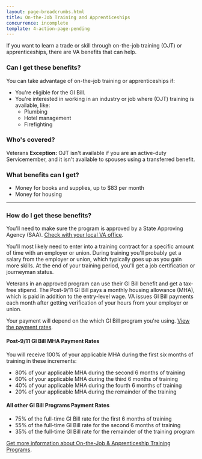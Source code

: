 ```yaml
---
layout: page-breadcrumbs.html
title: On-the-Job Training and Apprenticeships
concurrence: incomplete
template: 4-action-page-pending
---
```


If you want to learn a trade or skill through on-the-job training (OJT) or apprenticeships, there are VA benefits that can help.

<div class="call-out" markdown="1">

### Can I get these benefits? 
You can take advantage of on-the-job training or apprenticeships if:

  -	You're eligible for the GI Bill.
  -	You're interested in working in an industry or job where (OJT) training is available, like:
      -	Plumbing
      -	Hotel management
      -	Firefighting

### Who's covered?
Veterans
**Exception:** OJT isn't available if you are an active-duty Servicemember, and it isn't available to spouses using a transferred benefit.
</div>

### What benefits can I get?

-	Money for books and supplies, up to $83 per month
-	Money for housing 

-----

### How do I get these benefits? 

You'll need to make sure the program is approved by a State Approving Agency (SAA). [Check with your local VA office](/facilities). 

You'll most likely need to enter into a training contract for a specific amount of time with an employer or union. During training you'll probably get a salary from the employer or union, which typically goes up as you gain more skills. At the end of your training period, you'll get a job certification or journeyman status.

Veterans in an approved program can use their GI Bill benefit and get a tax-free stipend. The Post-9/11 GI Bill pays a monthly housing allowance (MHA), which is paid in addition to the entry-level wage. VA issues GI Bill payments each month after getting verification of your hours from your employer or union.

Your payment will depend on the which GI Bill program you're using. [View the payment rates](http://www.benefits.va.gov/gibill/resources/benefits_resources/rate_tables.asp).

#### Post-9/11 GI Bill MHA Payment Rates
You will receive 100% of your applicable MHA during the first six months of training in these increments:

- 80% of your applicable MHA during the second 6 months of training
- 60% of your applicable MHA during the third 6 months of training
- 40% of your applicable MHA during the fourth 6 months of training
- 20% of your applicable MHA during the remainder of the training

#### All other GI Bill Programs Payment Rates

- 75% of the full-time GI Bill rate for the first 6 months of training
- 55% of the full-time GI Bill rate for the second 6 months of training
- 35% of the full-time GI Bill rate for the remainder of the training program

[Get more information about On-the-Job &amp; Apprenticeship Training Programs](http://www.benefits.va.gov/gibill/docs/factsheets/OJT_Factsheet.pdf).

